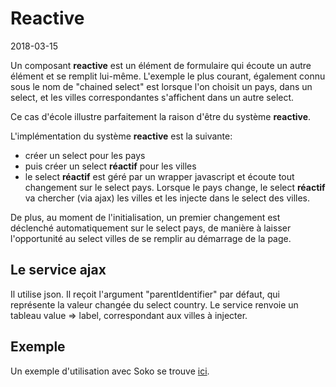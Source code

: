 Reactive
=================
2018-03-15

        
        
Un composant **reactive** est un élément de formulaire qui écoute un autre élément et se remplit lui-même.
L'exemple le plus courant, également connu sous le nom de "chained select" est lorsque l'on choisit un pays,
dans un select, et les villes correspondantes s'affichent dans un autre select.


Ce cas d'école illustre parfaitement la raison d'être du système **reactive**.

L'implémentation du système **reactive** est la suivante:

- créer un select pour les pays 
- puis créer un select **réactif** pour les villes
- le select **réactif** est géré par un wrapper javascript et écoute tout changement sur le select pays.
Lorsque le pays change, le select **réactif** va chercher (via ajax) les villes et les injecte dans le select des villes.


De plus, au moment de l'initialisation, un premier changement est déclenché automatiquement sur le select pays, 
de manière à laisser l'opportunité au select villes de se remplir au démarrage de la page.


Le service ajax
----------------
Il utilise json.
Il reçoit l'argument "parentIdentifier" par défaut, qui représente la valeur changée du select country.
Le service renvoie un tableau value => label, correspondant aux villes à injecter.



Exemple
----------

Un exemple d'utilisation avec Soko se trouve [ici](dev/soko-cheatsheet.md#réagir-par-rapport-à-un-autre-élément).